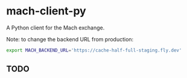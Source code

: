 # mach-client-py

A Python client for the Mach exchange.

Note: to change the backend URL from production:

```bash
export MACH_BACKEND_URL='https://cache-half-full-staging.fly.dev'
```

## TODO
